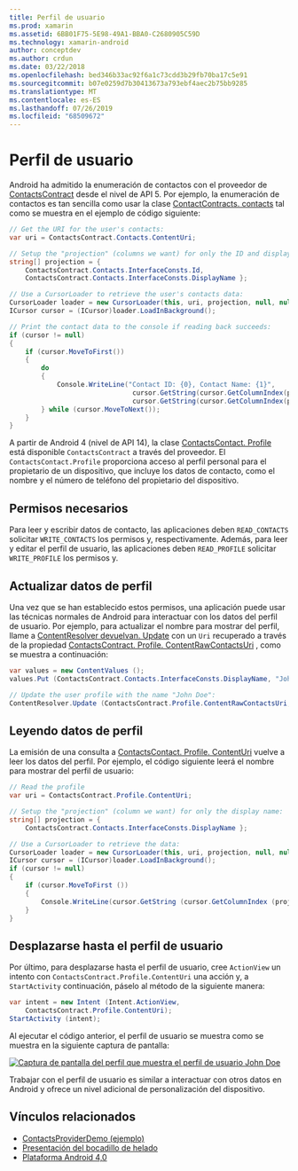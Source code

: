 ```yaml
---
title: Perfil de usuario
ms.prod: xamarin
ms.assetid: 6BB01F75-5E98-49A1-BBA0-C2680905C59D
ms.technology: xamarin-android
author: conceptdev
ms.author: crdun
ms.date: 03/22/2018
ms.openlocfilehash: bed346b33ac92f6a1c73cdd3b29fb70ba17c5e91
ms.sourcegitcommit: b07e0259d7b30413673a793ebf4aec2b75bb9285
ms.translationtype: MT
ms.contentlocale: es-ES
ms.lasthandoff: 07/26/2019
ms.locfileid: "68509672"
---
```

# <a name="user-profile"></a>Perfil de usuario

Android ha admitido la enumeración de contactos con el proveedor de [ContactsContract](xref:Android.Provider.ContactsContract) desde el nivel de API 5. Por ejemplo, la enumeración de contactos es tan sencilla como usar la clase [ContactContracts. contacts](xref:Android.Provider.ContactsContract.Contacts) tal como se muestra en el ejemplo de código siguiente:

```csharp
// Get the URI for the user's contacts:
var uri = ContactsContract.Contacts.ContentUri;

// Setup the "projection" (columns we want) for only the ID and display name:
string[] projection = {
    ContactsContract.Contacts.InterfaceConsts.Id, 
    ContactsContract.Contacts.InterfaceConsts.DisplayName };

// Use a CursorLoader to retrieve the user's contacts data:
CursorLoader loader = new CursorLoader(this, uri, projection, null, null, null);
ICursor cursor = (ICursor)loader.LoadInBackground();

// Print the contact data to the console if reading back succeeds:
if (cursor != null)
{
    if (cursor.MoveToFirst())
    {
        do
        {
            Console.WriteLine("Contact ID: {0}, Contact Name: {1}",
                               cursor.GetString(cursor.GetColumnIndex(projection[0])),
                               cursor.GetString(cursor.GetColumnIndex(projection[1])));
        } while (cursor.MoveToNext());
    }
}
```

A partir de Android 4 (nivel de API 14), la clase [ContactsContact. Profile](xref:Android.Provider.ContactsContract.Profile) está disponible `ContactsContract` a través del proveedor. El `ContactsContact.Profile` proporciona acceso al perfil personal para el propietario de un dispositivo, que incluye los datos de contacto, como el nombre y el número de teléfono del propietario del dispositivo.

## <a name="required-permissions"></a>Permisos necesarios

Para leer y escribir datos de contacto, las aplicaciones deben `READ_CONTACTS` solicitar `WRITE_CONTACTS` los permisos y, respectivamente.
Además, para leer y editar el perfil de usuario, las aplicaciones deben `READ_PROFILE` solicitar `WRITE_PROFILE` los permisos y.

## <a name="updating-profile-data"></a>Actualizar datos de perfil

Una vez que se han establecido estos permisos, una aplicación puede usar las técnicas normales de Android para interactuar con los datos del perfil de usuario. Por ejemplo, para actualizar el nombre para mostrar del perfil, llame a [ContentResolver devuelvan. Update](xref:Android.Content.ContentResolver.Update*) con un `Uri` recuperado a través de la propiedad [ContactsContract. Profile. ContentRawContactsUri](xref:Android.Provider.ContactsContract.Profile.ContentRawContactsUri) , como se muestra a continuación:

```csharp
var values = new ContentValues ();
values.Put (ContactsContract.Contacts.InterfaceConsts.DisplayName, "John Doe");

// Update the user profile with the name "John Doe":
ContentResolver.Update (ContactsContract.Profile.ContentRawContactsUri, values, null, null);
```

## <a name="reading-profile-data"></a>Leyendo datos de perfil

La emisión de una consulta a [ContactsContact. Profile. ContentUri](xref:Android.Provider.ContactsContract.Profile.ContentUri) vuelve a leer los datos del perfil. Por ejemplo, el código siguiente leerá el nombre para mostrar del perfil de usuario:

```csharp
// Read the profile
var uri = ContactsContract.Profile.ContentUri;

// Setup the "projection" (column we want) for only the display name:
string[] projection = {
    ContactsContract.Contacts.InterfaceConsts.DisplayName };

// Use a CursorLoader to retrieve the data:
CursorLoader loader = new CursorLoader(this, uri, projection, null, null, null);
ICursor cursor = (ICursor)loader.LoadInBackground();
if (cursor != null)
{
    if (cursor.MoveToFirst ())
    {
        Console.WriteLine(cursor.GetString (cursor.GetColumnIndex (projection [0])));
    }
}
```

## <a name="navigating-to-the-user-profile"></a>Desplazarse hasta el perfil de usuario

Por último, para desplazarse hasta el perfil de usuario, cree `ActionView` un intento con `ContactsContract.Profile.ContentUri` una acción y, a `StartActivity` continuación, páselo al método de la siguiente manera:

```csharp
var intent = new Intent (Intent.ActionView,
    ContactsContract.Profile.ContentUri);
StartActivity (intent);
```

Al ejecutar el código anterior, el perfil de usuario se muestra como se muestra en la siguiente captura de pantalla:

[![Captura de pantalla del perfil que muestra el perfil de usuario John Doe](user-profile-images/01-profile-screen-sml.png)](user-profile-images/01-profile-screen.png#lightbox)

Trabajar con el perfil de usuario es similar a interactuar con otros datos en Android y ofrece un nivel adicional de personalización del dispositivo.

## <a name="related-links"></a>Vínculos relacionados

- [ContactsProviderDemo (ejemplo)](https://developer.xamarin.com/samples/monodroid/ContactsProviderDemo/)
- [Presentación del bocadillo de helado](http://www.android.com/about/ice-cream-sandwich/)
- [Plataforma Android 4,0](https://developer.android.com/sdk/android-4.0.html)
